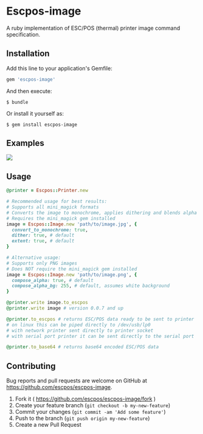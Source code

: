 # Escpos-image

A ruby implementation of ESC/POS (thermal) printer image command specification.

## Installation

Add this line to your application's Gemfile:

```ruby
gem 'escpos-image'
```

And then execute:

    $ bundle

Or install it yourself as:

    $ gem install escpos-image

## Examples

![](https://github.com/escpos/escpos-image/blob/master/examples/IMG_20160610_232415_HDR.jpg)

## Usage

```ruby
@printer = Escpos::Printer.new

# Recommended usage for best results:
# Supports all mini_magick formats
# Converts the image to monochrome, applies dithering and blends alpha
# Requires the mini_magick gem installed
image = Escpos::Image.new 'path/to/image.jpg', {
  convert_to_monochrome: true,
  dither: true, # default
  extent: true, # default
}

# Alternative usage:
# Supports only PNG images
# Does NOT require the mini_magick gem installed
image = Escpos::Image.new 'path/to/image.png', {
  compose_alpha: true, # default
  compose_alpha_bg: 255, # default, assumes white background
}

@printer.write image.to_escpos
@printer.write image # version 0.0.7 and up

@printer.to_escpos # returns ESC/POS data ready to be sent to printer
# on linux this can be piped directly to /dev/usb/lp0
# with network printer sent directly to printer socket
# with serial port printer it can be sent directly to the serial port

@printer.to_base64 # returns base64 encoded ESC/POS data
```

## Contributing

Bug reports and pull requests are welcome on GitHub at https://github.com/escpos/escpos-image.

1. Fork it ( https://github.com/escpos/escpos-image/fork )
2. Create your feature branch (`git checkout -b my-new-feature`)
3. Commit your changes (`git commit -am 'Add some feature'`)
4. Push to the branch (`git push origin my-new-feature`)
5. Create a new Pull Request

